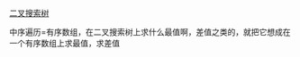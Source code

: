 [二叉搜索树](https://www.programmercarl.com/0700.%E4%BA%8C%E5%8F%89%E6%90%9C%E7%B4%A2%E6%A0%91%E4%B8%AD%E7%9A%84%E6%90%9C%E7%B4%A2.html#%E6%80%9D%E8%B7%AF)

中序遍历=有序数组，在二叉搜索树上求什么最值啊，差值之类的，就把它想成在一个有序数组上求最值，求差值


